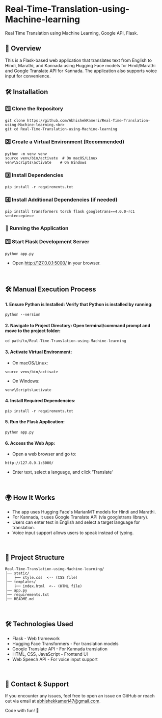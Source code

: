 # Real-Time-Translation-using-Machine-learning
Real Time Translation using Machine Learning, Google API, Flask.

<h2>📌 Overview</h2>

This is a Flask-based web application that translates text from English to Hindi, Marathi, and Kannada using Hugging Face models for Hindi/Marathi and Google Translate API for Kannada. The application also supports voice input for convenience.


<h2>🛠️ Installation</h2>

<h3>1️⃣ Clone the Repository</h3>

```
git clone https://github.com/AbhishekKameri/Real-Time-Translation-using-Machine-learning.<br>
git cd Real-Time-Translation-using-Machine-learning
```

<h3>2️⃣ Create a Virtual Environment (Recommended)</h3>

```
python -m venv venv
source venv/bin/activate  # On macOS/Linux
venv\Scripts\activate    # On Windows
```

<h3>3️⃣ Install Dependencies</h3>

```
pip install -r requirements.txt
```

<h3>4️⃣ Install Additional Dependencies (if needed)</h3>

```
pip install transformers torch flask googletrans==4.0.0-rc1 sentencepiece
```

<h3>🚀 Running the Application</h3>

<h3>1️⃣ Start Flask Development Server</h3>

```
python app.py
```
* Open http://127.0.0.1:5000/ in your browser.<br><br><br>
  



<h2>🛠️ Manual Execution Process</h2>

<h4>1. Ensure Python is Installed: Verify that Python is installed by running:</h4>

```
python --version
```

<h4>2. Navigate to Project Directory: Open terminal/command prompt and move to the project folder:</h4>

```
cd path/to/Real-Time-Translation-using-Machine-learning
```

<h4>3. Activate Virtual Environment:</h4>

* On macOS/Linux:


```
source venv/bin/activate
```

* On Windows:
```
venv\Scripts\activate
```

<h4>4. Install Required Dependencies:</h4>

```
pip install -r requirements.txt
```

<h4>5. Run the Flask Application:</h4>

```
python app.py
```

<h4>6. Access the Web App:</h4>

* Open a web browser and go to:


```
http://127.0.0.1:5000/
```
* Enter text, select a language, and click 'Translate'<br>
  

<br><h2>🌍 How It Works</h2>

* The app uses Hugging Face's MarianMT models for Hindi and Marathi.
* For Kannada, it uses Google Translate API (via googletrans library).
* Users can enter text in English and select a target language for translation.
* Voice input support allows users to speak instead of typing.
  


<br><h2>📂 Project Structure</h2>

```
Real-Time-Translation-using-Machine-learning/
│── static/
│   ├── style.css  <-- (CSS file)
│── templates/
│   ├── index.html  <-- (HTML file)
│── app.py
│── requirements.txt
│── README.md

```



<br><h2>🛠️ Technologies Used</h2>

* Flask - Web framework
* Hugging Face Transformers - For translation models
* Google Translate API - For Kannada translation
* HTML, CSS, JavaScript - Frontend UI
* Web Speech API - For voice input support



<br><h2>📧 Contact & Support</h2>

If you encounter any issues, feel free to open an issue on GitHub or reach out via email at abhishekkameri47@gmail.com.

Code with fun! 🚀















